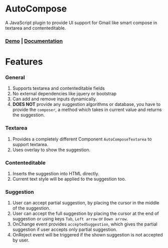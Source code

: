 # AutoCompose
A JavaScript plugin to provide UI support for Gmail like smart compose in textarea and contenteditable.

### [Demo](https://avcs.pro/autocompose) | [Documentation](Documentation.md)

# Features
### General
1. Supports textarea and contenteditable fields
2. No external dependencies like jquery or bootstrap
3. Can add and remove inputs dynamically.
4. **DOES NOT** provide any suggestion algorithms or database, you have to provide the `composer`, a method which takes in current value and returns the suggestion.

### Textarea
1. Provides a completely different Component `AutoComposeTextarea` to support textarea.
2. Uses overlay to show the suggestion.

### Contenteditable
1. Inserts the suggestion into HTML directly.
2. Current text style will be applied to the suggestion too.

### Suggestion
1. User can accept partial suggestion, by placing the cursor in the middle of the suggestion.
2. User can accept the full suggestion by placing the cursor at the end of suggestion or using keys `Tab`, `Left arrow` or `Down arrow`.
3. OnChange event provides `acceptedSuggestion`, which gives the partial suggestion if user accepts only partial suggestion.
4. OnReject event will be triggered if the shown suggestion is not accepted by user.
